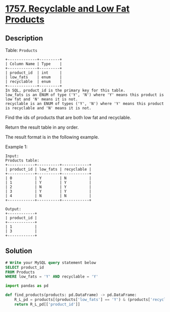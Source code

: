 # [1757. Recyclable and Low Fat Products](https://leetcode.com/problems/recyclable-and-low-fat-products/)

## Description

Table: `Products`
```
+-------------+---------+
| Column Name | Type    |
+-------------+---------+
| product_id  | int     |
| low_fats    | enum    |
| recyclable  | enum    |
+-------------+---------+
In SQL, product_id is the primary key for this table.
low_fats is an ENUM of type ('Y', 'N') where 'Y' means this product is low fat and 'N' means it is not.
recyclable is an ENUM of types ('Y', 'N') where 'Y' means this product is recyclable and 'N' means it is not.
```

Find the ids of products that are both low fat and recyclable.

Return the result table in any order.

The result format is in the following example.


Example 1:
```
Input:
Products table:
+------------+----------+------------+
| product_id | low_fats | recyclable |
+------------+----------+------------+
| 0          | Y        | N          |
| 1          | Y        | Y          |
| 2          | N        | Y          |
| 3          | Y        | Y          |
| 4          | N        | N          |
+------------+----------+------------+

Output:
+------------+
| product_id |
+------------+
| 1          |
| 3          |
+------------+
```

## Solution

```sql
# Write your MySQL query statement below
SELECT product_id
FROM Products
WHERE low_fats = 'Y' AND recyclable = 'Y'
```


```python
import pandas as pd

def find_products(products: pd.DataFrame) -> pd.DataFrame:
    R_L_pd = products[(products['low_fats'] == 'Y') & (products['recyclable'] == 'Y')]
    return R_L_pd[['product_id']]
```